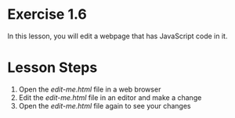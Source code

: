 # Exercise 1.6

In this lesson, you will edit a webpage that has JavaScript code in it.

# Lesson Steps

1. Open the _edit-me.html_ file in a web browser
2. Edit the _edit-me.html_ file in an editor and make a change
3. Open the _edit-me.html_ file again to see your changes
